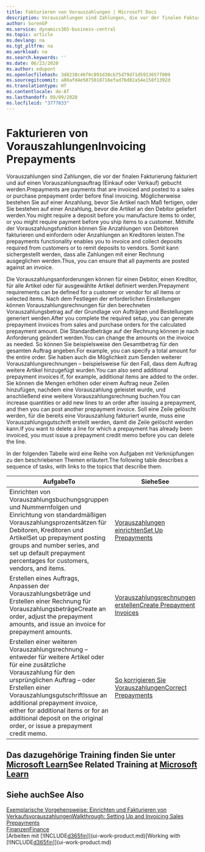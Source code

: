 ```yaml
---
title: Fakturieren von Vorauszahlungen | Microsoft Docs
description: Vorauszahlungen sind Zahlungen, die vor der finalen Fakturierung fakturiert und auf einen Vorauszahlungsauftrag (Einkauf oder Verkauf) gebucht werden. Möglicherweise bestehen Sie auf einer Anzahlung, bevor Sie Artikel nach Maß fertigen, oder Sie bestehen auf einer Anzahlung, bevor die Artikel an den Debitor geliefert werden. Mithilfe der Vorauszahlungsfunktion können Sie Anzahlungen von Debitoren fakturieren und einfordern oder Anzahlungen an Kreditoren leisten. Somit kann sichergestellt werden, dass alle Zahlungen mit einer Rechnung ausgeglichen werden.
author: SorenGP
ms.service: dynamics365-business-central
ms.topic: article
ms.devlang: na
ms.tgt_pltfrm: na
ms.workload: na
ms.search.keywords: ''
ms.date: 06/23/2020
ms.author: edupont
ms.openlocfilehash: 3d8230c46f0c891d30cb75d79d71d5913657f809
ms.sourcegitcommit: a80afd4e5075018716efad76d82a54e158f1392d
ms.translationtype: HT
ms.contentlocale: de-AT
ms.lasthandoff: 09/09/2020
ms.locfileid: "3777833"
---
```

# <a name="invoicing-prepayments"></a><span data-ttu-id="64fda-106">Fakturieren von Vorauszahlungen</span><span class="sxs-lookup"><span data-stu-id="64fda-106">Invoicing Prepayments</span></span>

<span data-ttu-id="64fda-107">Vorauszahlungen sind Zahlungen, die vor der finalen Fakturierung fakturiert und auf einen Vorauszahlungsauftrag (Einkauf oder Verkauf) gebucht werden.</span><span class="sxs-lookup"><span data-stu-id="64fda-107">Prepayments are payments that are invoiced and posted to a sales or purchase prepayment order before final invoicing.</span></span> <span data-ttu-id="64fda-108">Möglicherweise bestehen Sie auf einer Anzahlung, bevor Sie Artikel nach Maß fertigen, oder Sie bestehen auf einer Anzahlung, bevor die Artikel an den Debitor geliefert werden.</span><span class="sxs-lookup"><span data-stu-id="64fda-108">You might require a deposit before you manufacture items to order, or you might require payment before you ship items to a customer.</span></span> <span data-ttu-id="64fda-109">Mithilfe der Vorauszahlungsfunktion können Sie Anzahlungen von Debitoren fakturieren und einfordern oder Anzahlungen an Kreditoren leisten.</span><span class="sxs-lookup"><span data-stu-id="64fda-109">The prepayments functionality enables you to invoice and collect deposits required from customers or to remit deposits to vendors.</span></span> <span data-ttu-id="64fda-110">Somit kann sichergestellt werden, dass alle Zahlungen mit einer Rechnung ausgeglichen werden.</span><span class="sxs-lookup"><span data-stu-id="64fda-110">Thus, you can ensure that all payments are posted against an invoice.</span></span>  

 <span data-ttu-id="64fda-111">Die Vorauszahlungsanforderungen können für einen Debitor, einen Kreditor, für alle Artikel oder für ausgewählte Artikel definiert werden.</span><span class="sxs-lookup"><span data-stu-id="64fda-111">Prepayment requirements can be defined for a customer or vendor for all items or selected items.</span></span> <span data-ttu-id="64fda-112">Nach dem Festlegen der erforderlichen Einstellungen können Vorauszahlungsrechnungen für den berechneten Vorauszahlungsbetrag auf der Grundlage von Aufträgen und Bestellungen generiert werden.</span><span class="sxs-lookup"><span data-stu-id="64fda-112">After you complete the required setup, you can generate prepayment invoices from sales and purchase orders for the calculated prepayment amount.</span></span> <span data-ttu-id="64fda-113">Die Standardbeträge auf der Rechnung können je nach Anforderung geändert werden.</span><span class="sxs-lookup"><span data-stu-id="64fda-113">You can change the amounts on the invoice as needed.</span></span> <span data-ttu-id="64fda-114">So können Sie beispielsweise den Gesamtbetrag für den gesamten Auftrag angeben.</span><span class="sxs-lookup"><span data-stu-id="64fda-114">For example, you can specify a total amount for the entire order.</span></span> <span data-ttu-id="64fda-115">Sie haben auch die Möglichkeit zum Senden weiterer Vorauszahlungsrechnungen – beispielsweise für den Fall, dass dem Auftrag weitere Artikel hinzugefügt wurden.</span><span class="sxs-lookup"><span data-stu-id="64fda-115">You can also send additional prepayment invoices if, for example, additional items are added to the order.</span></span> <span data-ttu-id="64fda-116">Sie können die Mengen erhöhen oder einem Auftrag neue Zeilen hinzufügen, nachdem eine Vorauszahlung geleistet wurde, und anschließend eine weitere Vorauszahlungsrechnung buchen.</span><span class="sxs-lookup"><span data-stu-id="64fda-116">You can increase quantities or add new lines to an order after issuing a prepayment, and then you can post another prepayment invoice.</span></span> <span data-ttu-id="64fda-117">Soll eine Zeile gelöscht werden, für die bereits eine Vorauszahlung fakturiert wurde, muss eine Vorauszahlungsgutschrift erstellt werden, damit die Zeile gelöscht werden kann.</span><span class="sxs-lookup"><span data-stu-id="64fda-117">If you want to delete a line for which a prepayment has already been invoiced, you must issue a prepayment credit memo before you can delete the line.</span></span>  

 <span data-ttu-id="64fda-118">In der folgenden Tabelle wird eine Reihe von Aufgaben mit Verknüpfungen zu den beschriebenen Themen erläutert.</span><span class="sxs-lookup"><span data-stu-id="64fda-118">The following table describes a sequence of tasks, with links to the topics that describe them.</span></span>

|<span data-ttu-id="64fda-119">**Aufgabe**</span><span class="sxs-lookup"><span data-stu-id="64fda-119">**To**</span></span>|<span data-ttu-id="64fda-120">**Siehe**</span><span class="sxs-lookup"><span data-stu-id="64fda-120">**See**</span></span>|  
|------------|-------------|  
|<span data-ttu-id="64fda-121">Einrichten von Vorauszahlungsbuchungsgruppen und Nummernfolgen und Einrichtung von standardmäßigen Vorauszahlungsprozentsätzen für Debitoren, Kreditoren und Artikel</span><span class="sxs-lookup"><span data-stu-id="64fda-121">Set up prepayment posting groups and number series, and set up default prepayment percentages for customers, vendors, and items.</span></span>|[<span data-ttu-id="64fda-122">Vorauszahlungen einrichten</span><span class="sxs-lookup"><span data-stu-id="64fda-122">Set Up Prepayments</span></span>](finance-set-up-prepayments.md)|
|<span data-ttu-id="64fda-123">Erstellen eines Auftrags, Anpassen der Vorauszahlungsbeträge und Erstellen einer Rechnung für Vorauszahlungsbeträge</span><span class="sxs-lookup"><span data-stu-id="64fda-123">Create an order, adjust the prepayment amounts, and issue an invoice for prepayment amounts.</span></span>|[<span data-ttu-id="64fda-124">Vorauszahlungsrechnungen erstellen</span><span class="sxs-lookup"><span data-stu-id="64fda-124">Create Prepayment Invoices</span></span>](finance-how-to-create-prepayment-invoices.md)|  
|<span data-ttu-id="64fda-125">Erstellen einer weiteren Vorauszahlungsrechnung – entweder für weitere Artikel oder für eine zusätzliche Vorauszahlung für den ursprünglichen Auftrag – oder Erstellen einer Vorauszahlungsgutschrift</span><span class="sxs-lookup"><span data-stu-id="64fda-125">Issue an additional prepayment invoice, either for additional items or for an additional deposit on the original order, or issue a prepayment credit memo.</span></span>|[<span data-ttu-id="64fda-126">So korrigieren Sie Vorauszahlungen</span><span class="sxs-lookup"><span data-stu-id="64fda-126">Correct Prepayments</span></span>](finance-how-to-correct-prepayments.md)|  

## <a name="see-related-training-at-microsoft-learn"></a><span data-ttu-id="64fda-127">Das dazugehörige Training finden Sie unter [Microsoft Learn](/learn/modules/prepayment-invoices-dynamics-365-business-central/index)</span><span class="sxs-lookup"><span data-stu-id="64fda-127">See Related Training at [Microsoft Learn](/learn/modules/prepayment-invoices-dynamics-365-business-central/index)</span></span>

## <a name="see-also"></a><span data-ttu-id="64fda-128">Siehe auch</span><span class="sxs-lookup"><span data-stu-id="64fda-128">See Also</span></span>

[<span data-ttu-id="64fda-129">Exemplarische Vorgehensweise: Einrichten und Fakturieren von Verkaufsvorauszahlungen</span><span class="sxs-lookup"><span data-stu-id="64fda-129">Walkthrough: Setting Up and Invoicing Sales Prepayments</span></span>](walkthrough-setting-up-and-invoicing-sales-prepayments.md)  
[<span data-ttu-id="64fda-130">Finanzen</span><span class="sxs-lookup"><span data-stu-id="64fda-130">Finance</span></span>](finance.md)  
<span data-ttu-id="64fda-131">[Arbeiten mit [!INCLUDE[d365fin](includes/d365fin_md.md)]](ui-work-product.md)</span><span class="sxs-lookup"><span data-stu-id="64fda-131">[Working with [!INCLUDE[d365fin](includes/d365fin_md.md)]](ui-work-product.md)</span></span>  

